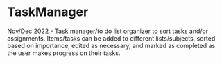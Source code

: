 # TaskManager
Nov/Dec 2022 - Task manager/to do list organizer to sort tasks and/or assignments. Items/tasks can be added to different lists/subjects, sorted based on importance, edited as necessary, and marked as completed as the user makes progress on their tasks.
